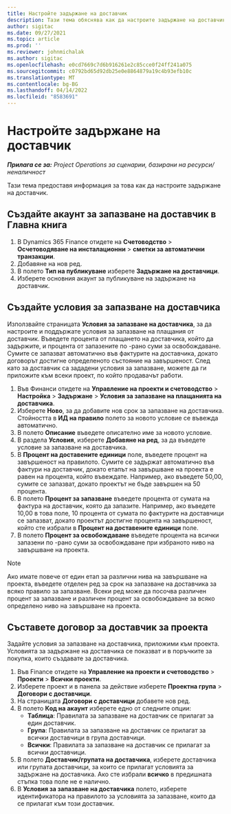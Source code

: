 ```yaml
---
title: Настройте задържане на доставчик
description: Тази тема обяснява как да настроите задържане на доставчик.
author: sigitac
ms.date: 09/27/2021
ms.topic: article
ms.prod: ''
ms.reviewer: johnmichalak
ms.author: sigitac
ms.openlocfilehash: e0cd7669c7d6b916261e2c85cce0f24ff241a075
ms.sourcegitcommit: c0792bd65d92db25e0e8864879a19c4b93efb10c
ms.translationtype: MT
ms.contentlocale: bg-BG
ms.lasthandoff: 04/14/2022
ms.locfileid: "8583691"
---
```

# <a name="set-up-vendor-retention"></a>Настройте задържане на доставчик

_**Прилага се за:** Project Operations за сценарии, базирани на ресурси/неналичност_

Тази тема предоставя информация за това как да настроите задържане на доставчик.

## <a name="set-up-a-vendor-retention-account-in-general-ledger"></a>Създайте акаунт за запазване на доставчик в Главна книга

1. В Dynamics 365 Finance отидете на **Счетоводство** > **Осчетоводяване на инсталационни** > **сметки за автоматични транзакции**.
2. Добавяне на нов ред.
3. В полето **Тип на публикуване** изберете **Задържане на доставчици**.
4. Изберете основния акаунт за публикуване на задържане на доставчик.

## <a name="create-vendor-retention-terms"></a>Създайте условия за запазване на доставчика

Използвайте страницата **Условия за запазване на доставчика**, за да настроите и поддържате условия за запазване на плащания от доставчик. Въведете процента от плащането на доставчика, който да задържите, и процента от запазените по -рано суми за освобождаване. Сумите се запазват автоматично във фактурите на доставчика, докато договорът достигне определеното състояние на завършеност. След като за доставчик са зададени условия за запазване, можете да ги приложите към всеки проект, по който продавачът работи.

1. Във Финанси отидете на **Управление на проекти и счетоводство** > **Настройка** > **Задържане** > **Условия за запазване на плащанията на доставчика**.
2. Изберете **Ново**, за да добавите нов срок за запазване на доставчика. Стойността в **ИД на правило** полето за новото условие се въвежда автоматично. 
3. В полето **Описание** въведете описателно име за новото условие.
4. В раздела **Условия**, изберете **Добавяне на ред**, за да въведете условие за запазване на доставчика.
5. В **Процент на доставените единици** поле, въведете процент на завършеност на правилото. Сумите се задържат автоматично във фактури на доставчик, докато етапът на завършване на проекта е равен на процента, който въвеждате. Например, ако въведете 50,00, сумите се запазват, докато проектът не бъде завършен на 50 процента.
6. В полето **Процент за запазване** въведете процента от сумата на фактура на доставчик, която да запазите. Например, ако въведете 10,00 в това поле, 10 процента от сумата по фактурите на доставчици се запазват, докато проектът достигне процента на завършеност, който сте избрали в **Процент на доставените единици** поле.
7. В полето **Процент за освобождаване** въведете процента на всички запазени по -рано суми за освобождаване при избраното ниво на завършване на проекта.

> [!NOTE]
> Ако имате повече от един етап за различни нива на завършване на проекта, въведете отделен ред за срок на запазване на доставчика за всяко правило за запазване. Всеки ред може да посочва различен процент за запазване и различен процент за освобождаване за всяко определено ниво на завършване на проекта.

## <a name="set-up-a-vendor-agreement-for-the-project"></a>Съставете договор за доставчик за проекта

Задайте условия за запазване на доставчика, приложими към проекта. Условията за задържане на доставчика се показват и в поръчките за покупка, които създавате за доставчика.

1. Във Finance отидете на **Управление на проекти и счетоводство** > **Проекти** > **Всички проекти**. 
2. Изберете проект и в панела за действие изберете **Проектна група** > **Договори с доставчици**.
3. На страницата **Договори с доставчици** добавете нов ред.
4. В полето **Код на акаунт** изберете едно от следните опции:
   - **Таблица**: Правилата за запазване на доставчик се прилагат за един доставчик.
   - **Група**: Правилата за запазване на доставчик се прилагат за всички доставчици в група доставчици.
   - **Всички**: Правилата за запазване на доставчик се прилагат за всички доставчици.
5. В полето **Доставчик/групата на доставчика**, изберете доставчика или групата доставчици, за които се прилагат условията за задържане на доставчика. Ако сте избрали **всичко** в предишната стъпка това поле не е налично.
6. В **Условия за запазване на доставчика** полето, изберете идентификатора на правилото за условията за запазване, които да се прилагат към този доставчик.

